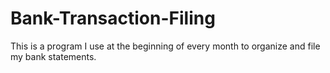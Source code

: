 # Bank-Transaction-Filing
This is a program I use at the beginning of every month to organize and file my bank statements.
